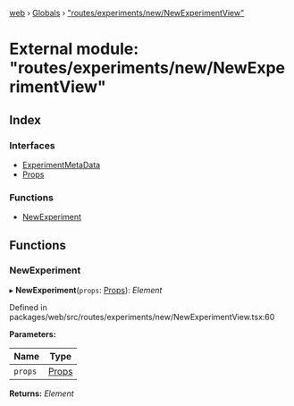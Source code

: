 [web](../README.md) › [Globals](../globals.md) › ["routes/experiments/new/NewExperimentView"](_routes_experiments_new_newexperimentview_.md)

# External module: "routes/experiments/new/NewExperimentView"

## Index

### Interfaces

* [ExperimentMetaData](../interfaces/_routes_experiments_new_newexperimentview_.experimentmetadata.md)
* [Props](../interfaces/_routes_experiments_new_newexperimentview_.props.md)

### Functions

* [NewExperiment](_routes_experiments_new_newexperimentview_.md#newexperiment)

## Functions

###  NewExperiment

▸ **NewExperiment**(`props`: [Props](../interfaces/_routes_experiment_dashboard_cagesessiontable_.props.md)): *Element*

Defined in packages/web/src/routes/experiments/new/NewExperimentView.tsx:60

**Parameters:**

Name | Type |
------ | ------ |
`props` | [Props](../interfaces/_routes_experiment_dashboard_cagesessiontable_.props.md) |

**Returns:** *Element*
